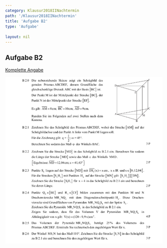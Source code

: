 ```yaml
---
category: Klausur2018IINachtermin
path: '/Klausur2018IINachtermin'
title: 'Aufgabe B2'
type: 'Aufgabe'

layout: nil
---
```


## Aufgabe B2
<p> <a href="https://www.isb.bayern.de/download/21255/2018_mii_nt.pdf"> Komplette Angabe </a> </p>
<img src="./Aufgabenstellungen/2018_mii_nt/2018_mii_nt_b2.png">


